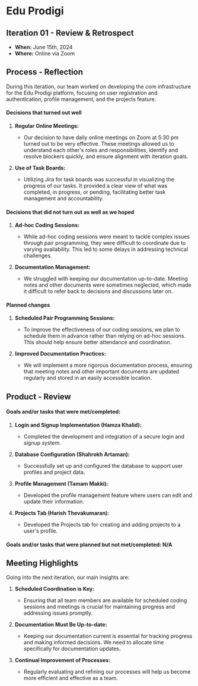 # Edu Prodigi



## Iteration 01 - Review & Retrospect

 * **When:** June 15th, 2024
 * **Where:** Online via Zoom

## Process - Reflection

During this iteration, our team worked on developing the core infrastructure for the Edu Prodigi platform, focusing on user registration and authentication, profile management, and the projects feature.

#### Decisions that turned out well

1. **Regular Online Meetings:**
   - Our decision to have daily online meetings on Zoom at 5:30 pm turned out to be very effective. These meetings allowed us to understand each other's roles and responsibilities, identify and resolve blockers quickly, and ensure alignment with iteration goals.

3. **Use of Task Boards:**
   - Utilizing Jira for task boards was successful in visualizing the progress of our tasks. It provided a clear view of what was completed, in progress, or pending, facilitating better task management and accountability.

#### Decisions that did not turn out as well as we hoped

1. **Ad-hoc Coding Sessions:**
   - While ad-hoc coding sessions were meant to tackle complex issues through pair programming, they were difficult to coordinate due to varying availability. This led to some delays in addressing technical challenges.

2. **Documentation Management:**
   - We struggled with keeping our documentation up-to-date. Meeting notes and other documents were sometimes neglected, which made it difficult to refer back to decisions and discussions later on.

#### Planned changes

1. **Scheduled Pair Programming Sessions:**
   - To improve the effectiveness of our coding sessions, we plan to schedule them in advance rather than relying on ad-hoc sessions. This should help ensure better attendance and coordination.

2. **Improved Documentation Practices:**
   - We will implement a more rigorous documentation process, ensuring that meeting notes and other important documents are updated regularly and stored in an easily accessible location.

## Product - Review

#### Goals and/or tasks that were met/completed:

1. **Login and Signup Implementation (Hamza Khalid):**
   - Completed the development and integration of a secure login and signup system.

2. **Database Configuration (Shahrokh Artaman):**
   - Successfully set up and configured the database to support user profiles and project data.

3. **Profile Management (Tamam Makki):**
   - Developed the profile management feature where users can edit and update their information.
  
4. **Projects Tab (Harish Thevakumaran):**
   - Developed the Projects tab for creating and adding projects to a user's profile.
   
#### Goals and/or tasks that were planned but not met/completed: N/A

## Meeting Highlights

Going into the next iteration, our main insights are:

1. **Scheduled Coordination is Key:**
   - Ensuring that all team members are available for scheduled coding sessions and meetings is crucial for maintaining progress and addressing issues promptly.

2. **Documentation Must Be Up-to-date:**
   - Keeping our documentation current is essential for tracking progress and making informed decisions. We need to allocate time specifically for documentation updates.

4. **Continual Improvement of Processes:**
   - Regularly evaluating and refining our processes will help us become more efficient and effective as a team.
